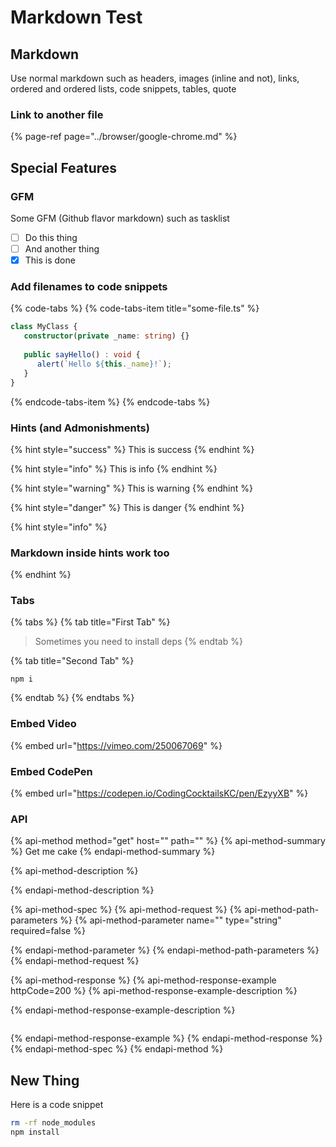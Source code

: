 # Markdown Test

## Markdown

Use normal markdown such as headers, images \(inline and not\), links, ordered and ordered lists, code snippets, tables, quote

### Link to another file

{% page-ref page="../browser/google-chrome.md" %}

## Special Features

### GFM

Some GFM \(Github flavor markdown\) such as tasklist

* [ ] Do this thing
* [ ] And another thing
* [x] This is done

### Add filenames to code snippets

{% code-tabs %}
{% code-tabs-item title="some-file.ts" %}
```typescript
class MyClass {
   constructor(private _name: string) {}
   
   public sayHello() : void {
      alert(`Hello ${this._name}!`);
   }
}
```
{% endcode-tabs-item %}
{% endcode-tabs %}

### Hints \(and Admonishments\)

{% hint style="success" %}
This is success
{% endhint %}

{% hint style="info" %}
This is info
{% endhint %}

{% hint style="warning" %}
This is warning
{% endhint %}

{% hint style="danger" %}
This is danger
{% endhint %}

{% hint style="info" %}
### Markdown inside hints work too
{% endhint %}

### Tabs

{% tabs %}
{% tab title="First Tab" %}
> Sometimes you need to install deps
{% endtab %}

{% tab title="Second Tab" %}
```text
npm i
```
{% endtab %}
{% endtabs %}

### Embed Video

{% embed url="https://vimeo.com/250067069" %}

### Embed CodePen

{% embed url="https://codepen.io/CodingCocktailsKC/pen/EzyyXB" %}

### API

{% api-method method="get" host="" path="" %}
{% api-method-summary %}
Get me cake
{% endapi-method-summary %}

{% api-method-description %}

{% endapi-method-description %}

{% api-method-spec %}
{% api-method-request %}
{% api-method-path-parameters %}
{% api-method-parameter name="" type="string" required=false %}

{% endapi-method-parameter %}
{% endapi-method-path-parameters %}
{% endapi-method-request %}

{% api-method-response %}
{% api-method-response-example httpCode=200 %}
{% api-method-response-example-description %}

{% endapi-method-response-example-description %}

```

```
{% endapi-method-response-example %}
{% endapi-method-response %}
{% endapi-method-spec %}
{% endapi-method %}

## New Thing
Here is a code snippet
```bash
rm -rf node_modules
npm install
```

